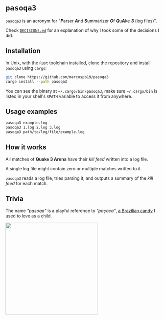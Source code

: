 # `pasoqa3`

`pasoqa3` is an acronym for "***P***arser ***A***nd ***S***ummarizer ***O***f ***Q***u**A**ke ***3*** (log files)".

Check [`DECISIONS.md`] for an explanation of why I took some of the decisions I did.

## Installation

In Unix, with the `Rust` toolchain installed, clone the repository and install `pasoqa3` using `cargo`:

```sh
git clone https://github.com/marcospb19/pasoqa3
cargo install --path pasoqa3
```

You can see the binary at `~/.cargo/bin/pasoqa3`, make sure `~/.cargo/bin` is listed in your shell's `$PATH` variable to access it from anywhere.

## Usage examples

```sh
pasoqa3 example.log
pasoqa3 1.log 2.log 3.log
pasoqa3 path/to/log/file/example.log
```

## How it works

All matches of **Quake 3 Arena** have their _kill feed_ written into a log file.

A single log file might contain zero or multiple matches written to it.

`pasoqa3` reads a log file, tries parsing it, and outputs a summary of the _kill feed_ for each match.

## Trivia

The name _"pasoqa"_ is a playful reference to _"paçoca"_, [a Brazilian candy] I used to love as a child.

<img src="https://github.com/marcospb19/pasoqa3/assets/38900226/49f30f7e-2830-41e3-b87e-4dcb170888c2" width="300"/>


[a Brazilian candy]: https://en.wikipedia.org/wiki/Pa%C3%A7oca
[`DECISIONS.md`]: ./DECISIONS.md
